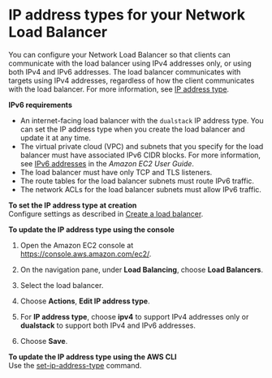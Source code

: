 # IP address types for your Network Load Balancer<a name="load-balancer-ip-address-type"></a>

You can configure your Network Load Balancer so that clients can communicate with the load balancer using IPv4 addresses only, or using both IPv4 and IPv6 addresses\. The load balancer communicates with targets using IPv4 addresses, regardless of how the client communicates with the load balancer\. For more information, see [IP address type](network-load-balancers.md#ip-address-type)\.

**IPv6 requirements**
+ An internet\-facing load balancer with the `dualstack` IP address type\. You can set the IP address type when you create the load balancer and update it at any time\.
+ The virtual private cloud \(VPC\) and subnets that you specify for the load balancer must have associated IPv6 CIDR blocks\. For more information, see [IPv6 addresses](https://docs.aws.amazon.com/AWSEC2/latest/UserGuide/using-instance-addressing.html#ipv6-addressing) in the *Amazon EC2 User Guide*\.
+ The load balancer must have only TCP and TLS listeners\.
+ The route tables for the load balancer subnets must route IPv6 traffic\.
+ The network ACLs for the load balancer subnets must allow IPv6 traffic\.

**To set the IP address type at creation**  
Configure settings as described in [Create a load balancer](create-network-load-balancer.md)\.

**To update the IP address type using the console**

1. Open the Amazon EC2 console at [https://console\.aws\.amazon\.com/ec2/](https://console.aws.amazon.com/ec2/)\.

1. On the navigation pane, under **Load Balancing**, choose **Load Balancers**\.

1. Select the load balancer\.

1. Choose **Actions**, **Edit IP address type**\.

1. For **IP address type**, choose **ipv4** to support IPv4 addresses only or **dualstack** to support both IPv4 and IPv6 addresses\.

1. Choose **Save**\.

**To update the IP address type using the AWS CLI**  
Use the [set\-ip\-address\-type](https://docs.aws.amazon.com/cli/latest/reference/elbv2/set-ip-address-type.html) command\.